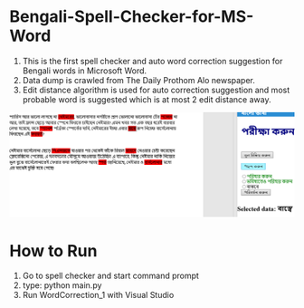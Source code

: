 # Bengali-Spell-Checker-for-MS-Word

1. This is the first spell checker and auto word correction suggestion for Bengali words in Microsoft Word.
2. Data dump is crawled from The Daily Prothom Alo newspaper.
3. Edit distance algorithm is used for auto correction suggestion and most probable word is suggested which is at most 2 edit distance        away.

![UX IMAGE](UX_image.png)

# How to Run
1. Go to spell checker and start command prompt
2. type: python main.py
3. Run WordCorrection_1 with Visual Studio
